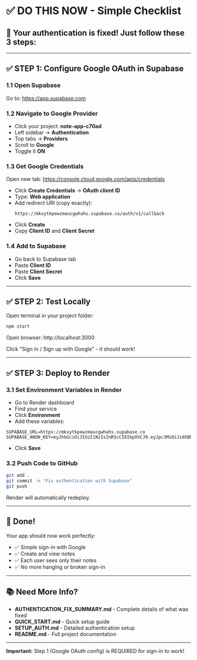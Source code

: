 # ✅ DO THIS NOW - Simple Checklist

## 🎯 Your authentication is fixed! Just follow these 3 steps:

---

## ✅ STEP 1: Configure Google OAuth in Supabase

### 1.1 Open Supabase
Go to: https://app.supabase.com

### 1.2 Navigate to Google Provider
- Click your project: **note-app-c70ad**
- Left sidebar → **Authentication**
- Top tabs → **Providers**
- Scroll to **Google**
- Toggle it **ON**

### 1.3 Get Google Credentials
Open new tab: https://console.cloud.google.com/apis/credentials

- Click **Create Credentials** → **OAuth client ID**
- Type: **Web application**
- Add redirect URI (copy exactly):
  ```
  https://mkxytkpewzmaucgwhahs.supabase.co/auth/v1/callback
  ```
- Click **Create**
- Copy **Client ID** and **Client Secret**

### 1.4 Add to Supabase
- Go back to Supabase tab
- Paste **Client ID**
- Paste **Client Secret**
- Click **Save**

---

## ✅ STEP 2: Test Locally

Open terminal in your project folder:

```bash
npm start
```

Open browser: http://localhost:3000

Click "Sign in / Sign up with Google" - it should work!

---

## ✅ STEP 3: Deploy to Render

### 3.1 Set Environment Variables in Render
- Go to Render dashboard
- Find your service
- Click **Environment**
- Add these variables:

```
SUPABASE_URL=https://mkxytkpewzmaucgwhahs.supabase.co
SUPABASE_ANON_KEY=eyJhbGciOiJIUzI1NiIsInR5cCI6IkpXVCJ9.eyJpc3MiOiJzdXBhYmFzZSIsInJlZiI6Im1reHl0a3Bld3ptYXVjZ3doYWhzIiwicm9sZSI6ImFub24iLCJpYXQiOjE3NjAzNjk0MjIsImV4cCI6MjA3NTk0NTQyMn0.rc0yztwHPANCQyoKiEa6PC8l8ufoGnzZh4KonqAaOMo
```

- Click **Save**

### 3.2 Push Code to GitHub

```bash
git add .
git commit -m "Fix authentication with Supabase"
git push
```

Render will automatically redeploy.

---

## 🎉 Done!

Your app should now work perfectly:
- ✅ Simple sign-in with Google
- ✅ Create and view notes
- ✅ Each user sees only their notes
- ✅ No more hanging or broken sign-in

---

## 📚 Need More Info?

- **AUTHENTICATION_FIX_SUMMARY.md** - Complete details of what was fixed
- **QUICK_START.md** - Quick setup guide
- **SETUP_AUTH.md** - Detailed authentication setup
- **README.md** - Full project documentation

---

**Important:** Step 1 (Google OAuth config) is REQUIRED for sign-in to work!

